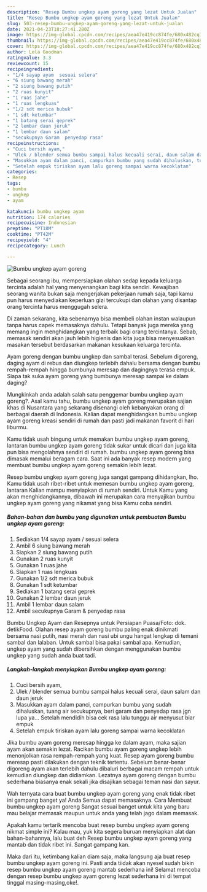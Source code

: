```yaml
---
description: "Resep Bumbu ungkep ayam goreng yang lezat Untuk Jualan"
title: "Resep Bumbu ungkep ayam goreng yang lezat Untuk Jualan"
slug: 503-resep-bumbu-ungkep-ayam-goreng-yang-lezat-untuk-jualan
date: 2021-04-23T18:27:41.280Z
image: https://img-global.cpcdn.com/recipes/aea47e419cc874fe/680x482cq70/bumbu-ungkep-ayam-goreng-foto-resep-utama.jpg
thumbnail: https://img-global.cpcdn.com/recipes/aea47e419cc874fe/680x482cq70/bumbu-ungkep-ayam-goreng-foto-resep-utama.jpg
cover: https://img-global.cpcdn.com/recipes/aea47e419cc874fe/680x482cq70/bumbu-ungkep-ayam-goreng-foto-resep-utama.jpg
author: Lela Goodman
ratingvalue: 3.3
reviewcount: 15
recipeingredient:
- "1/4 sayap ayam  sesuai selera"
- "6 siung bawang merah"
- "2 siung bawang putih"
- "2 ruas kunyit"
- "1 ruas jahe"
- "1 ruas lengkuas"
- "1/2 sdt merica bubuk"
- "1 sdt ketumbar"
- "1 batang serai geprek"
- "2 lembar daun jeruk"
- "1 lembar daun salam"
- "secukupnya Garam  penyedap rasa"
recipeinstructions:
- "Cuci bersih ayam,"
- "Ulek / blender semua bumbu sampai halus kecuali serai, daun salam dan daun jeruk"
- "Masukkan ayam dalam panci, campurkan bumbu yang sudah dihaluskan, tuang air secukupnya, beri garam dan penyedap rasa jgn lupa ya... Setelah mendidih bisa cek rasa lalu tunggu air menyusut biar empuk"
- "Setelah empuk tiriskan ayam lalu goreng sampai warna kecoklatan"
categories:
- Resep
tags:
- bumbu
- ungkep
- ayam

katakunci: bumbu ungkep ayam 
nutrition: 174 calories
recipecuisine: Indonesian
preptime: "PT18M"
cooktime: "PT42M"
recipeyield: "4"
recipecategory: Lunch

---
```



![Bumbu ungkep ayam goreng](https://img-global.cpcdn.com/recipes/aea47e419cc874fe/680x482cq70/bumbu-ungkep-ayam-goreng-foto-resep-utama.jpg)

Sebagai seorang ibu, mempersiapkan olahan sedap kepada keluarga tercinta adalah hal yang menyenangkan bagi kita sendiri. Kewajiban seorang  wanita bukan saja mengerjakan pekerjaan rumah saja, tapi kamu pun harus menyediakan keperluan gizi tercukupi dan olahan yang disantap orang tercinta harus menggugah selera.

Di zaman  sekarang, kita sebenarnya bisa membeli olahan instan walaupun tanpa harus capek memasaknya dahulu. Tetapi banyak juga mereka yang memang ingin menghidangkan yang terbaik bagi orang tercintanya. Sebab, memasak sendiri akan jauh lebih higienis dan kita juga bisa menyesuaikan masakan tersebut berdasarkan makanan kesukaan keluarga tercinta. 

Ayam goreng dengan bumbu ungkep dan sambal terasi. Sebelum digoreng, daging ayam di rebus dan diungkep terlebih dahalu bersama dengan bumbu rempah-rempah hingga bumbunya meresap dan dagingnya terasa empuk. Siapa tak suka ayam goreng yang bumbunya meresap sampai ke dalam daging?

Mungkinkah anda adalah salah satu penggemar bumbu ungkep ayam goreng?. Asal kamu tahu, bumbu ungkep ayam goreng merupakan sajian khas di Nusantara yang sekarang disenangi oleh kebanyakan orang di berbagai daerah di Indonesia. Kalian dapat menghidangkan bumbu ungkep ayam goreng kreasi sendiri di rumah dan pasti jadi makanan favorit di hari liburmu.

Kamu tidak usah bingung untuk memakan bumbu ungkep ayam goreng, lantaran bumbu ungkep ayam goreng tidak sukar untuk dicari dan juga kita pun bisa mengolahnya sendiri di rumah. bumbu ungkep ayam goreng bisa dimasak memalui beragam cara. Saat ini ada banyak resep modern yang membuat bumbu ungkep ayam goreng semakin lebih lezat.

Resep bumbu ungkep ayam goreng juga sangat gampang dihidangkan, lho. Kamu tidak usah ribet-ribet untuk memesan bumbu ungkep ayam goreng, lantaran Kalian mampu menyiapkan di rumah sendiri. Untuk Kamu yang akan menghidangkannya, dibawah ini merupakan cara menyajikan bumbu ungkep ayam goreng yang nikamat yang bisa Kamu coba sendiri.

<!--inarticleads1-->

##### Bahan-bahan dan bumbu yang digunakan untuk pembuatan Bumbu ungkep ayam goreng:

1. Sediakan 1/4 sayap ayam / sesuai selera
1. Ambil 6 siung bawang merah
1. Siapkan 2 siung bawang putih
1. Gunakan 2 ruas kunyit
1. Gunakan 1 ruas jahe
1. Siapkan 1 ruas lengkuas
1. Gunakan 1/2 sdt merica bubuk
1. Gunakan 1 sdt ketumbar
1. Sediakan 1 batang serai geprek
1. Gunakan 2 lembar daun jeruk
1. Ambil 1 lembar daun salam
1. Ambil secukupnya Garam &amp; penyedap rasa


Bumbu Ungkep Ayam dan Resepnya untuk Persiapan Puasa/Foto: dok. detikFood. Olahan resep ayam goreng bumbu paling enak dinikmati bersama nasi putih, nasi merah dan nasi ubi ungu hangat lengkap di temani sambal dan lalaban. Untuk sambal bisa pakai sambal apa. Kemudian, ungkep ayam yang sudah dibersihkan dengan menggunakan bumbu ungkep yang sudah anda buat tadi. 

<!--inarticleads2-->

##### Langkah-langkah menyiapkan Bumbu ungkep ayam goreng:

1. Cuci bersih ayam,
1. Ulek / blender semua bumbu sampai halus kecuali serai, daun salam dan daun jeruk
1. Masukkan ayam dalam panci, campurkan bumbu yang sudah dihaluskan, tuang air secukupnya, beri garam dan penyedap rasa jgn lupa ya... Setelah mendidih bisa cek rasa lalu tunggu air menyusut biar empuk
1. Setelah empuk tiriskan ayam lalu goreng sampai warna kecoklatan


Jika bumbu ayam goreng meresap hingga ke dalam ayam, maka sajian ayam akan semakin lezat. Racikan bumbu ayam goreng ungkep lebih menonjolkan rasa rempah-rempah yang kuat. Resep ayam goreng bumbu meresap pasti dilakukan dengan teknik tertentu. Sebelum benar-benar digoreng ayam akan terlebih dahulu dibaluri berbagai macam rempah untuk kemudian diungkep dan didiamkan. Lezatnya ayam goreng dengan bumbu sederhana biasanya enak sekali jika disajikan sebagai teman nasi dan sayur. 

Wah ternyata cara buat bumbu ungkep ayam goreng yang enak tidak ribet ini gampang banget ya! Anda Semua dapat memasaknya. Cara Membuat bumbu ungkep ayam goreng Sangat sesuai banget untuk kita yang baru mau belajar memasak maupun untuk anda yang telah jago dalam memasak.

Apakah kamu tertarik mencoba buat resep bumbu ungkep ayam goreng nikmat simple ini? Kalau mau, yuk kita segera buruan menyiapkan alat dan bahan-bahannya, lalu buat deh Resep bumbu ungkep ayam goreng yang mantab dan tidak ribet ini. Sangat gampang kan. 

Maka dari itu, ketimbang kalian diam saja, maka langsung aja buat resep bumbu ungkep ayam goreng ini. Pasti anda tiidak akan nyesel sudah bikin resep bumbu ungkep ayam goreng mantab sederhana ini! Selamat mencoba dengan resep bumbu ungkep ayam goreng lezat sederhana ini di tempat tinggal masing-masing,oke!.

